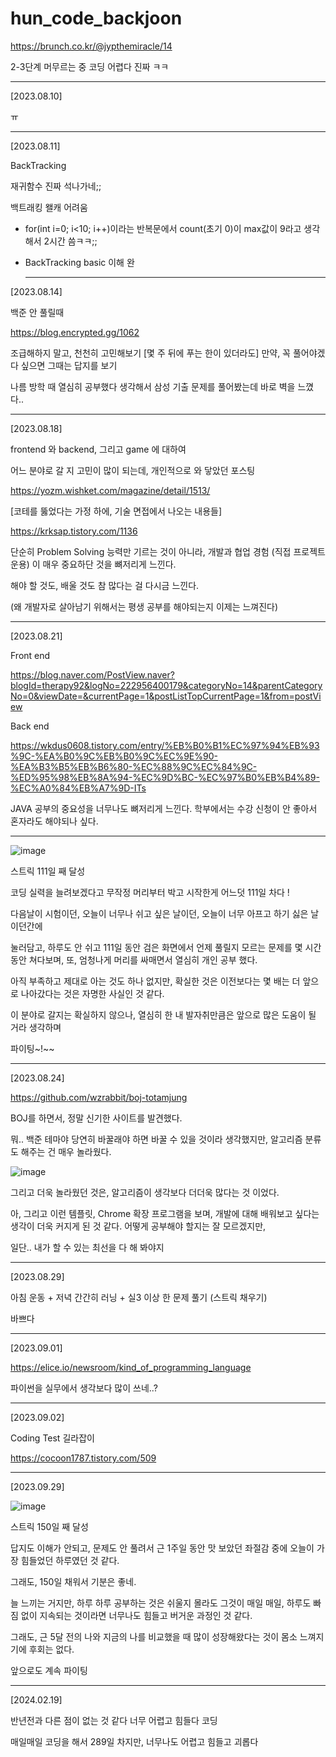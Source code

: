 # hun_code_backjoon


https://brunch.co.kr/@jypthemiracle/14


2-3단계 머무르는 중 
코딩 어렵다 진짜 ㅋㅋ


----

[2023.08.10]

ㅠ

----



[2023.08.11]

BackTracking

재귀함수 진짜 석나가네;;

백트래킹 왤캐 어려움

* for(int i=0; i<10; i++)이라는 반복문에서 count(초기 0)이 max값이 9라고 생각해서 2시간 씀ㅋㅋ;;

* BackTracking basic 이해 완

  ---------------------


[2023.08.14]

백준 안 풀릴때

https://blog.encrypted.gg/1062

조급해하지 말고, 천천히 고민해보기
[몇 주 뒤에 푸는 한이 있더라도]
만약, 꼭 풀어야겠다 싶으면 그때는 답지를 보기

나름 방학 때 열심히 공부했다 생각해서
삼성 기출 문제를 풀어봤는데 바로 벽을 느꼈다..



-------------------------------------



[2023.08.18]

frontend 와 backend, 그리고 game 에 대하여

어느 분야로 갈 지 고민이 많이 되는데, 개인적으로 와 닿았던 포스팅

https://yozm.wishket.com/magazine/detail/1513/


[코테를 뚫었다는 가정 하에, 기술 면접에서 나오는 내용들]


https://krksap.tistory.com/1136

단순히 Problem Solving 능력만 기르는 것이 아니라,
개발과 협업 경험 (직접 프로젝트 운용) 이 매우 중요하단 것을 뼈저리게 느낀다.

해야 할 것도, 배울 것도 참 많다는 걸 다시금 느낀다.

(왜 개발자로 살아남기 위해서는 평생 공부를 해야되는지 이제는 느껴진다)






-------------------------------------------------

[2023.08.21]

Front end

https://blog.naver.com/PostView.naver?blogId=therapy92&logNo=222956400179&categoryNo=14&parentCategoryNo=0&viewDate=&currentPage=1&postListTopCurrentPage=1&from=postView

Back end

https://wkdus0608.tistory.com/entry/%EB%B0%B1%EC%97%94%EB%93%9C-%EA%B0%9C%EB%B0%9C%EC%9E%90-%EA%B3%B5%EB%B6%80-%EC%88%9C%EC%84%9C-%ED%95%98%EB%8A%94-%EC%9D%BC-%EC%97%B0%EB%B4%89-%EC%A0%84%EB%A7%9D-ITs

JAVA 공부의 중요성을 너무나도 뼈저리게 느낀다. 학부에서는 수강 신청이 안 좋아서
혼자라도 해야되나 싶다.


---------

![image](https://github.com/HUN0914/hun_code_backjoon/assets/74861510/438e6ecd-751c-465f-9bfb-102202f95ae9)


스트릭 111일 째 달성

코딩 실력을 늘려보겠다고 무작정 머리부터 박고 시작한게 어느덧 111일 차다 !

다음날이 시험이던, 오늘이 너무나 쉬고 싶은 날이던, 오늘이 너무 아프고 하기 싫은 날이던간에

눌러담고, 하루도 안 쉬고 111일 동안 검은 화면에서 언제 풀릴지 모르는 문제를 몇 시간동안 쳐다보며, 또, 엄청나게 머리를 싸매면서 열심히 개인 공부 했다.

아직 부족하고 제대로 아는 것도 하나 없지만, 확실한 것은 이전보다는 몇 배는 더 앞으로 나아갔다는 것은 자명한 사실인 것 같다.

이 분야로 갈지는 확실하지 않으나, 열심히 한 내 발자취만큼은 앞으로 많은 도움이 될 거라 생각하며 

파이팅~!~~ 





------------------------------

[2023.08.24]

https://github.com/wzrabbit/boj-totamjung

BOJ를 하면서, 정말 신기한 사이트를 발견했다.

뭐.. 백준 테마야 당연히 바꿀래야 하면 바꿀 수 있을 것이라 생각했지만, 알고리즘 분류도 해주는 건 매우 놀라웠다.

![image](https://github.com/HUN0914/hun_code_backjoon/assets/74861510/bd7bc451-8c9d-41c5-b483-77926bf7b77d)

그리고 더욱 놀라웠던 것은, 알고리즘이 생각보다 더더욱 많다는 것 이었다.

아, 그리고 이런 템플릿, Chrome 확장 프로그램을 보며, 개발에 대해 배워보고 싶다는 생각이 더욱 커지게 된 것 같다. 어떻게 공부해야 할지는 잘 모르겠지만,

일단.. 내가 할 수 있는 최선을 다 해 봐야지




----------------------------

[2023.08.29]

아침 운동 + 저녁 간간히 러닝 + 실3 이상 한 문제 풀기 (스트릭 채우기) 

바쁘다

------------------------

[2023.09.01]

https://elice.io/newsroom/kind_of_programming_language

파이썬을 실무에서 생각보다 많이 쓰네..?


-------------------------------

[2023.09.02]

Coding Test 길라잡이

https://cocoon1787.tistory.com/509


-------------------------------

[2023.09.29]

![image](https://github.com/HUN0914/hun_code_backjoon/assets/74861510/301da846-e310-4eb0-be06-bbca99fc1067)

스트릭 150일 째 달성

답지도 이해가 안되고, 문제도 안 풀려서 근 1주일 동안 맛 보았던 좌절감 중에 오늘이 가장 힘들었던 하루였던 것 같다.

그래도, 150일 채워서 기분은 좋네.

늘 느끼는 거지만, 하루 하루 공부하는 것은 쉬울지 몰라도 그것이 매일 매일, 하루도 빠짐 없이 지속되는 것이라면 너무나도 힘들고 버거운 과정인 것 같다. 

그래도, 근 5달 전의 나와 지금의 나를 비교했을 때 많이 성장해왔다는 것이 몸소 느껴지기에 후회는 없다.

앞으로도 계속 파이팅


-------------------------

[2024.02.19]

반년전과 다른 점이 없는 것 같다 너무 어렵고 힘들다 코딩 

매일매일 코딩을 해서 289일 차지만, 너무나도 어렵고 힘들고 괴롭다
